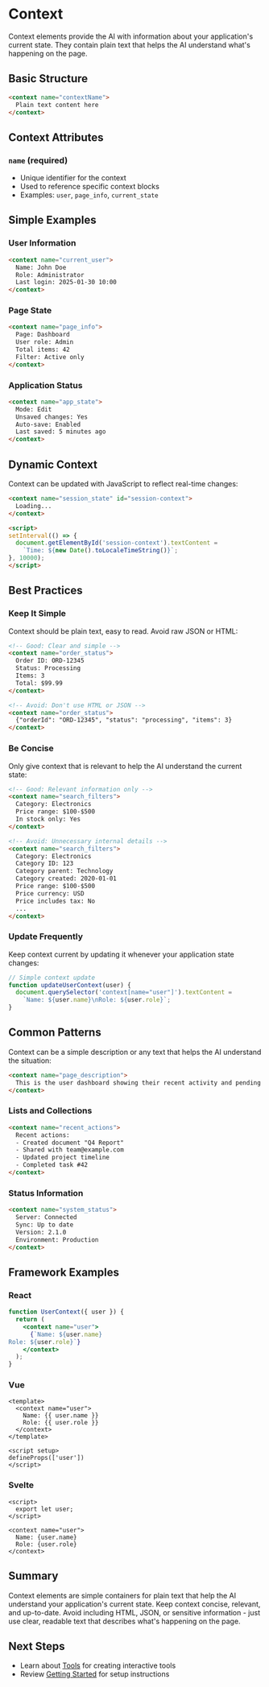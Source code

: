 # Context

Context elements provide the AI with information about your application's current state. They contain plain text that helps the AI understand what's happening on the page.

## Basic Structure

```html
<context name="contextName">
  Plain text content here
</context>
```

## Context Attributes

### `name` (required)
- Unique identifier for the context
- Used to reference specific context blocks
- Examples: `user`, `page_info`, `current_state`

## Simple Examples

### User Information

```html
<context name="current_user">
  Name: John Doe
  Role: Administrator
  Last login: 2025-01-30 10:00
</context>
```

### Page State

```html
<context name="page_info">
  Page: Dashboard
  User role: Admin
  Total items: 42
  Filter: Active only
</context>
```

### Application Status

```html
<context name="app_state">
  Mode: Edit
  Unsaved changes: Yes
  Auto-save: Enabled
  Last saved: 5 minutes ago
</context>
```

## Dynamic Context

Context can be updated with JavaScript to reflect real-time changes:

```html
<context name="session_state" id="session-context">
  Loading...
</context>

<script>
setInterval(() => {
  document.getElementById('session-context').textContent = 
    `Time: ${new Date().toLocaleTimeString()}`;
}, 10000);
</script>
```

## Best Practices

### Keep It Simple

Context should be plain text, easy to read. Avoid raw JSON or HTML:

```html
<!-- Good: Clear and simple -->
<context name="order_status">
  Order ID: ORD-12345
  Status: Processing
  Items: 3
  Total: $99.99
</context>

<!-- Avoid: Don't use HTML or JSON -->
<context name="order_status">
  {"orderId": "ORD-12345", "status": "processing", "items": 3}
</context>
```

### Be Concise

Only give context that is relevant to help the AI understand the current state:

```html
<!-- Good: Relevant information only -->
<context name="search_filters">
  Category: Electronics
  Price range: $100-$500
  In stock only: Yes
</context>

<!-- Avoid: Unnecessary internal details -->
<context name="search_filters">
  Category: Electronics
  Category ID: 123
  Category parent: Technology
  Category created: 2020-01-01
  Price range: $100-$500
  Price currency: USD
  Price includes tax: No
  ...
</context>
```

### Update Frequently

Keep context current by updating it whenever your application state changes:

```javascript
// Simple context update
function updateUserContext(user) {
  document.querySelector('context[name="user"]').textContent = 
    `Name: ${user.name}\nRole: ${user.role}`;
}
```

## Common Patterns

Context can be a simple description or any text that helps the AI understand the situation:

```html
<context name="page_description">
  This is the user dashboard showing their recent activity and pending tasks. The user has been inactive for the past week but has several overdue items that need attention.
</context>
```

### Lists and Collections

```html
<context name="recent_actions">
  Recent actions:
  - Created document "Q4 Report"
  - Shared with team@example.com
  - Updated project timeline
  - Completed task #42
</context>
```

### Status Information

```html
<context name="system_status">
  Server: Connected
  Sync: Up to date
  Version: 2.1.0
  Environment: Production
</context>
```

## Framework Examples

### React

```jsx
function UserContext({ user }) {
  return (
    <context name="user">
      {`Name: ${user.name}
Role: ${user.role}`}
    </context>
  );
}
```

### Vue

```vue
<template>
  <context name="user">
    Name: {{ user.name }}
    Role: {{ user.role }}
  </context>
</template>

<script setup>
defineProps(['user'])
</script>
```

### Svelte

```svelte
<script>
  export let user;
</script>

<context name="user">
  Name: {user.name}
  Role: {user.role}
</context>
```

## Summary

Context elements are simple containers for plain text that help the AI understand your application's current state. Keep context concise, relevant, and up-to-date. Avoid including HTML, JSON, or sensitive information - just use clear, readable text that describes what's happening on the page.

## Next Steps

- Learn about [Tools](./tools.md) for creating interactive tools
- Review [Getting Started](./getting-started.md) for setup instructions